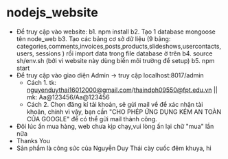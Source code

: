 # nodejs_website
- Để truy cập vào website:
 b1. npm install
 b2. Tạo 1 database mongoose tên node_web 
 b3. Tạo các bảng cơ sở dữ liệu (9 bảng: categories,comments,invoices,posts,products,slideshows,usercontacts,users, sessions ) rồi import data trong file database ở trên
 b4. source sh/env.sh (bởi vì website này dùng biến môi trường để setup)
 b5. npm start
- Để truy cập vào giao diện Admin -> truy cập localhost:8017/admin
    + Cách 1. tk: nguyenduythai16012000@gmail.com/thaindph09550@fpt.edu.vn || mk: Aa@123456/Aa@123456
    + Cách 2. Chọn đăng kí tải khoản, sẽ gửi mail về để xác nhận tài khoản, chính vì vậy, bạn cần "CHO PHÉP ỨNG DỤNG KÉM AN TOÀN CỦA GOOGLE" để có thể gửi mail thành công.
- Đôi lúc ấn mua hàng, web chưa kịp chạy,vui lòng ấn lại chữ "mua" lần nữa
- Thanks You
- Sản phẩm là công sức của Nguyễn Duy Thái cày cuốc đêm khuya, hi 